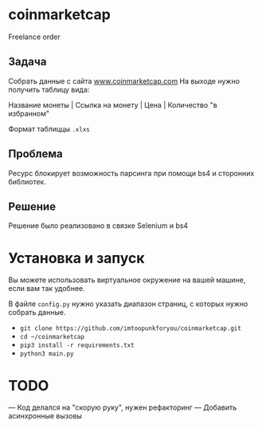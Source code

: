 # coinmarketcap
Freelance order 

## Задача
Собрать данные с сайта www.coinmarketcap.com
На выходе нужно получить таблицу вида:

Название монеты | Ссылка на монету | Цена | Количество "в избранном" 

Формат таблиццы ``.xlxs``

## Проблема
Ресурс блокирует возможность парсинга при помощи bs4 и сторонних библиотек. 


## Решение
Решение было реализовано в связке Selenium и bs4

# Установка и запуск
Вы можете использовать виртуальное окружение на вашей машине, если вам так удобнее.

В файле ``config.py`` нужно указать диапазон страниц, с которых нужно собрать данные.

* ``git clone https://github.com/imtoopunkforyou/coinmarketcap.git``
* ``cd ~/coinmarketcap``
* ``pip3 install -r requirements.txt``
* ``python3 main.py``


# TODO
— Код делался на "скорую руку", нужен рефакторинг
— Добавить асинхронные вызовы


